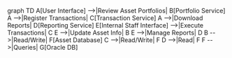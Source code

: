 graph TD
    A[User Interface] -->|Review Asset Portfolios| B[Portfolio Service]
    A -->|Register Transactions| C[Transaction Service]
    A -->|Download Reports| D[Reporting Service]
    E[Internal Staff Interface] -->|Execute Transactions| C
    E -->|Update Asset Info| B
    E -->|Manage Reports| D
    B -->|Read/Write| F[Asset Database]
    C -->|Read/Write| F
    D -->|Read| F
    F -->|Queries| G[Oracle DB]